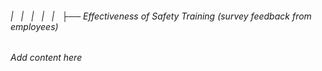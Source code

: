 ###### |   |   |   |   |   ├── Effectiveness of Safety Training (survey feedback from employees)

*Add content here*
